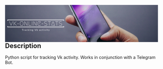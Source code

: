 <img align="left" alt="redeveight | Hover" src="https://github.com/redeveight/vk-online-stats/blob/master/resources/images/logo.png" />

## Description
Python script for tracking Vk activity. Works in conjunction with a Telegram Bot.
